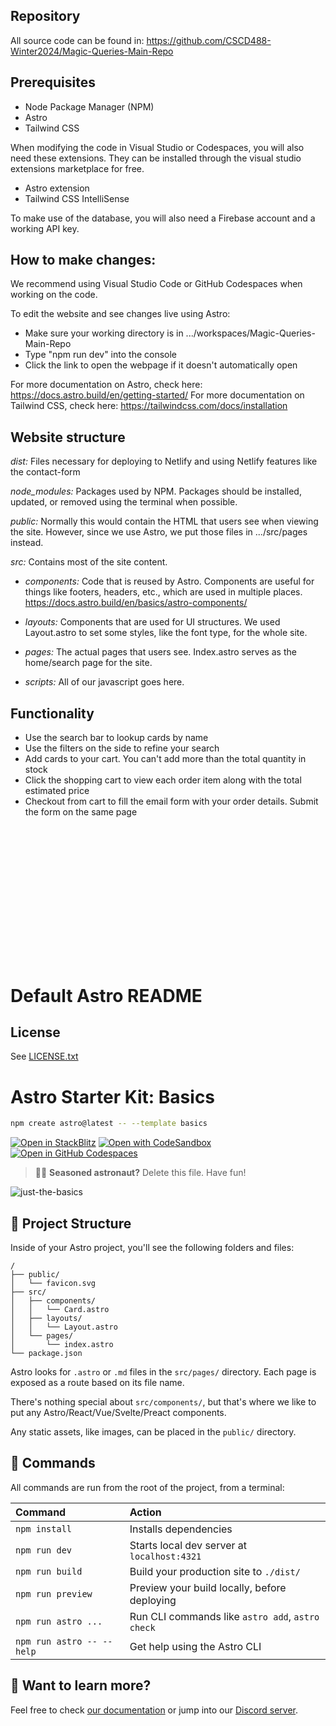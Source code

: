 ## Repository
All source code can be found in: https://github.com/CSCD488-Winter2024/Magic-Queries-Main-Repo


## Prerequisites
  - Node Package Manager (NPM)
  - Astro
  - Tailwind CSS

When modifying the code in Visual Studio or Codespaces, you will also need these extensions. They can be installed through the visual studio extensions marketplace for free.
  - Astro extension
  - Tailwind CSS IntelliSense

To make use of the database, you will also need a Firebase account and a working API key.


## How to make changes:
We recommend using Visual Studio Code or GitHub Codespaces when working on the code.

To edit the website and see changes live using Astro:
  - Make sure your working directory is in .../workspaces/Magic-Queries-Main-Repo
  - Type "npm run dev" into the console
  - Click the link to open the webpage if it doesn't automatically open

For more documentation on Astro, check here: https://docs.astro.build/en/getting-started/
For more documentation on Tailwind CSS, check here: https://tailwindcss.com/docs/installation 


## Website structure

*dist:* Files necessary for deploying to Netlify and using Netlify features like the contact-form

*node_modules:* Packages used by NPM. Packages should be installed, updated, or removed using the terminal when possible.

*public:* Normally this would contain the HTML that users see when viewing the site. However, since we use Astro, we put those files in .../src/pages instead.

*src:* Contains most of the site content.
 
 - *components:* Code that is reused by Astro. Components are useful for things like footers, headers, etc., which are used in multiple places. https://docs.astro.build/en/basics/astro-components/
 
 - *layouts:* Components that are used for UI structures. We used Layout.astro to set some styles, like the font type, for the whole site.
 
 - *pages:* The actual pages that users see. Index.astro serves as the home/search page for the site.
 
 - *scripts:* All of our javascript goes here.


## Functionality

- Use the search bar to lookup cards by name
- Use the filters on the side to refine your search
- Add cards to your cart. You can't add more than the total quantity in stock
- Click the shopping cart to view each order item along with the total estimated price
- Checkout from cart to fill the email form with your order details. Submit the form on the same page








<br><br><br><br><br><br><br><br>
--------------------------------------------------------------------------------------
# Default Astro README

## License

See [LICENSE.txt](https://github.com/CSCD488-Winter2024/Magic-Queries-Main-Repo/blob/main/LICENSE.txt)

# Astro Starter Kit: Basics

```sh
npm create astro@latest -- --template basics
```

[![Open in StackBlitz](https://developer.stackblitz.com/img/open_in_stackblitz.svg)](https://stackblitz.com/github/withastro/astro/tree/latest/examples/basics)
[![Open with CodeSandbox](https://assets.codesandbox.io/github/button-edit-lime.svg)](https://codesandbox.io/p/sandbox/github/withastro/astro/tree/latest/examples/basics)
[![Open in GitHub Codespaces](https://github.com/codespaces/badge.svg)](https://codespaces.new/withastro/astro?devcontainer_path=.devcontainer/basics/devcontainer.json)

> 🧑‍🚀 **Seasoned astronaut?** Delete this file. Have fun!

![just-the-basics](https://github.com/withastro/astro/assets/2244813/a0a5533c-a856-4198-8470-2d67b1d7c554)

## 🚀 Project Structure

Inside of your Astro project, you'll see the following folders and files:

```text
/
├── public/
│   └── favicon.svg
├── src/
│   ├── components/
│   │   └── Card.astro
│   ├── layouts/
│   │   └── Layout.astro
│   └── pages/
│       └── index.astro
└── package.json
```

Astro looks for `.astro` or `.md` files in the `src/pages/` directory. Each page is exposed as a route based on its file name.

There's nothing special about `src/components/`, but that's where we like to put any Astro/React/Vue/Svelte/Preact components.

Any static assets, like images, can be placed in the `public/` directory.

## 🧞 Commands

All commands are run from the root of the project, from a terminal:

| Command                   | Action                                           |
| :------------------------ | :----------------------------------------------- |
| `npm install`             | Installs dependencies                            |
| `npm run dev`             | Starts local dev server at `localhost:4321`      |
| `npm run build`           | Build your production site to `./dist/`          |
| `npm run preview`         | Preview your build locally, before deploying     |
| `npm run astro ...`       | Run CLI commands like `astro add`, `astro check` |
| `npm run astro -- --help` | Get help using the Astro CLI                     |

## 👀 Want to learn more?

Feel free to check [our documentation](https://docs.astro.build) or jump into our [Discord server](https://astro.build/chat).
